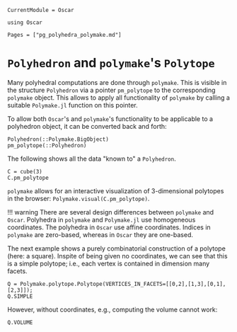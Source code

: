 ```@meta
CurrentModule = Oscar
```

```@setup oscar
using Oscar
```

```@contents
Pages = ["pg_polyhedra_polymake.md"]
```


# `Polyhedron` and `polymake`'s `Polytope`

Many polyhedral computations are done through `polymake`.
This is visible in the structure `Polyhedron` via a pointer `pm_polytope` to the corresponding `polymake` object.
This allows to apply all functionality of `polymake` by calling a suitable `Polymake.jl` function on this pointer.

To allow both `Oscar`'s and `polymake`'s functionality to be applicable to a polyhedron object, it can be converted back and forth:

```@docs
Polyhedron(::Polymake.BigObject)
pm_polytope(::Polyhedron)
```

The following shows all the data "known to" a `Polyhedron`.

```@repl oscar
C = cube(3)
C.pm_polytope
```

`polymake` allows for an interactive visualization of 3-dimensional polytopes in the browser: `Polymake.visual(C.pm_polytope)`.


!!! warning
   There are several design differences between `polymake` and `Oscar`.
   Polyhedra in `polymake` and `Polymake.jl` use homogeneous coordinates. The polyhedra in `Oscar` use affine coordinates.
	Indices in `polymake` are zero-based, whereas in `Oscar` they are one-based.

The next example shows a purely combinatorial construction of a polytope (here: a square).
Inspite of being given no coordinates, we can see that this is a simple polytope; i.e., each vertex is contained in dimension many facets.

```@repl oscar
Q = Polymake.polytope.Polytope(VERTICES_IN_FACETS=[[0,2],[1,3],[0,1],[2,3]]);
Q.SIMPLE
```

However, without coordinates, e.g., computing the volume cannot work:
```@repl oscar
Q.VOLUME
```


